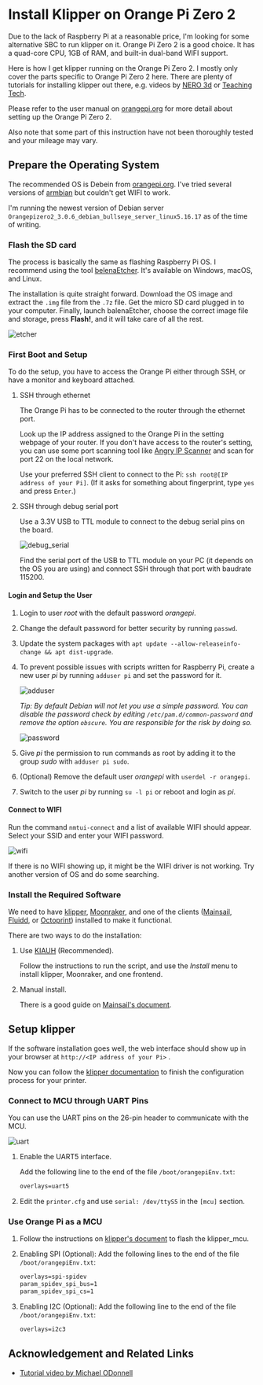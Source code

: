 # Install Klipper on Orange Pi Zero 2

Due to the lack of Raspberry Pi at a reasonable price, I'm looking for some alternative SBC to run klipper on it.
Orange Pi Zero 2 is a good choice. It has a quad-core CPU, 1GB of RAM, and built-in dual-band WIFI support.

Here is how I get klipper running on the Orange Pi Zero 2. I mostly only cover the parts specific to Orange Pi Zero 2 here. There are plenty of tutorials for installing klipper out there, e.g. videos by [NERO 3d](https://www.youtube.com/playlist?list=PL7zrGeKp_8CRmVTuBaUQcHKlS9bJRU6vT) or [Teaching Tech](https://www.youtube.com/playlist?list=PLGqRUdq5ULsPpXumOwd87C-8LI_WXLz0n).

Please refer to the user manual on [orangepi.org](http://www.orangepi.org/html/hardWare/computerAndMicrocontrollers/service-and-support/Orange-Pi-Zero-2.html) for more detail about setting up the Orange Pi Zero 2.

Also note that some part of this instruction have not been thoroughly tested and your mileage may vary.

## Prepare the Operating System

The recommended OS is Debein from [orangepi.org](http://www.orangepi.org/html/hardWare/computerAndMicrocontrollers/service-and-support/Orange-Pi-Zero-2.html).
I've tried several versions of [armbian](https://www.armbian.com/orange-pi-zero-2/) but couldn't get WIFI to work.

I'm running the newest version of Debian server `Orangepizero2_3.0.6_debian_bullseye_server_linux5.16.17` as of the time of writing.

### Flash the SD card

The process is basically the same as flashing Raspberry Pi OS. I recommend using the tool [belenaEtcher](https://www.balena.io/etcher/). It's available on Windows, macOS, and Linux.

The installation is quite straight forward. Download the OS image and extract the `.img` file from the `.7z` file. Get the micro SD card plugged in to your computer.
Finally, launch balenaEtcher, choose the correct image file and storage, press **Flash!**, and it will take care of all the rest.

![etcher](imgs/etcher.png)

### First Boot and Setup

To do the setup, you have to access the Orange Pi either through SSH, or have a monitor and keyboard attached.

1. SSH through ethernet

   The Orange Pi has to be connected to the router through the ethernet port.

   Look up the IP address assigned to the Orange Pi in the setting webpage of your router.
   If you don't have access to the router's setting, you can use some port scanning tool like [Angry IP Scanner](https://angryip.org/) and scan for port 22 on the local network.

   Use your preferred SSH client to connect to the Pi: `ssh root@[IP address of your Pi]`.
   (If it asks for something about fingerprint, type `yes` and press `Enter`.)

2. SSH through debug serial port

   Use a 3.3V USB to TTL module to connect to the debug serial pins on the board.

   ![debug_serial](imgs/debug_serial.png)

   Find the serial port of the USB to TTL module on your PC (it depends on the OS you are using) and connect SSH through that port with baudrate 115200.

#### Login and Setup the User

1. Login to user *root* with the default password *orangepi*.

2. Change the default password for better security by running `passwd`.

3. Update the system packages with `apt update --allow-releaseinfo-change && apt dist-upgrade`.

4. To prevent possible issues with scripts written for Raspberry Pi, create a new user *pi* by running `adduser pi` and set the password for it.

   ![adduser](./imgs/adduser.png)

   *Tip: By default Debian will not let you use a simple password. You can disable the password check by editing `/etc/pam.d/common-password` and remove the option `obscure`. You are responsible for the risk by doing so.*

   ![password](./imgs/password.png)

5. Give *pi* the permission to run commands as root by adding it to the group *sudo* with `adduser pi sudo`.

6. (Optional) Remove the default user *orangepi* with `userdel -r orangepi`.

7. Switch to the user *pi* by running `su -l pi` or reboot and login as *pi*.

#### Connect to WIFI

Run the command `nmtui-connect` and a list of available WIFI should appear.
Select your SSID and enter your WIFI password.

![wifi](./imgs/wifi.png)

If there is no WIFI showing up, it might be the WIFI driver is not working. Try another version of OS and do some searching.

### Install the Required Software

We need to have [klipper](https://www.klipper3d.org/), [Moonraker](https://moonraker.readthedocs.io/en/latest/), and one of the clients ([Mainsail](https://docs.mainsail.xyz/), [Fluidd](https://docs.fluidd.xyz/), or [Octoprint](https://octoprint.org/)) installed to make it functional.

There are two ways to do the installation:

1. Use [KIAUH](https://github.com/th33xitus/kiauh) (Recommended).

   Follow the instructions to run the script, and use the *Install* menu to install klipper, Moonraker, and one frontend.

2. Manual install.

   There is a good guide on [Mainsail's document](https://docs.mainsail.xyz/setup/manual-setup).

## Setup klipper

If the software installation goes well, the web interface should show up in your browser at `http://<IP address of your Pi>` .

Now you can follow the [klipper documentation](https://www.klipper3d.org/Installation.html) to finish the configuration process for your printer.

### Connect to MCU through UART Pins

You can use the UART pins on the 26-pin header to communicate with the MCU.

![uart](imgs/uart.png)

1. Enable the UART5 interface.

    Add the following line to the end of the file `/boot/orangepiEnv.txt`:

    ```txt
    overlays=uart5
    ```

2. Edit the `printer.cfg` and use `serial: /dev/ttyS5` in the `[mcu]` section.


### Use Orange Pi as a MCU

1. Follow the instructions on [klipper's document](https://www.klipper3d.org/RPi_microcontroller.html) to flash the klipper_mcu.

2. Enabling SPI (Optional):
   Add the following lines to the end of the file `/boot/orangepiEnv.txt`:

   ```txt
   overlays=spi-spidev
   param_spidev_spi_bus=1
   param_spidev_spi_cs=1
   ```

3. Enabling I2C (Optional):
   Add the following line to the end of the file `/boot/orangepiEnv.txt`:

   ```txt
   overlays=i2c3
   ```

## Acknowledgement and Related Links

- [Tutorial video by Michael ODonnell](https://www.youtube.com/watch?v=gle8Z2rA2ZA)
